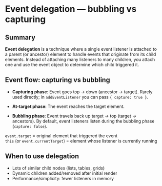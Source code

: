 # Event delegation — bubbling vs capturing

## Summary

**Event delegation** is a technique where a single event listener is attached to a parent (or ancestor) element to handle events that originate from its child elements. Instead of attaching many listeners to many children, you attach one and use the event object to determine which child triggered it.

## Event flow: capturing vs bubbling

- **Capturing phase**: Event goes top → down (ancestor → target). Rarely used directly; in `addEventListener` you can pass `{ capture: true }`.

- **At-target phase**: The event reaches the target element.

- **Bubbling phase**: Event travels back up target → top (target → ancestors). By default, event listeners listen during the bubbling phase (`capture: false`).

`event.target` = original element that triggered the event  
`this` (or `event.currentTarget`) = element whose listener is currently running

## When to use delegation

- Lots of similar child nodes (lists, tables, grids)
- Dynamic children added/removed after initial render
- Performance/simplicity: fewer listeners in memory
